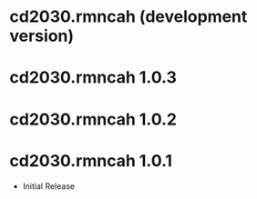 # cd2030.rmncah (development version)

# cd2030.rmncah 1.0.3

# cd2030.rmncah 1.0.2

# cd2030.rmncah 1.0.1

* Initial Release
